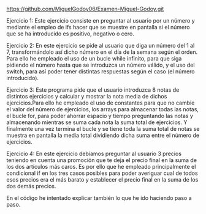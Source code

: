 https://github.com/MiguelGodoy06/Examen-Miguel-Godoy.git

Ejercicio 1: 
Este ejercicio consiste en preguntar al usuario por un número y mediante el empleo de ifs hacer que se muestre en pantalla si el número que se ha introducido es positivo, negativo o cero.

Ejercicio 2:
En este ejercicio se pide al usuario que diga un número del 1 al 7, transformándolo así dicho número en el día de la semana según el orden. Para ello he empleado el uso de un bucle while infinito, para que siga pidiendo el número hasta que se introduzca un número válido, y el uso del switch, para así poder tener distintas respuestas según el caso (el número introducido).

Ejercicio 3:
Este programa pide que el usuario introduzca 8 notas de distintos ejercicios y calcular y mostrar la nota media de dichos ejercicios.Para ello he empleado el uso de constantes para que no cambie el valor del número de ejercicios, los arrays para almacenar todas las notas, el bucle for, para poder ahorrar espacio y tiempo preguntando las notas y almacenando mientras se suma cada nota la suma total de ejercicios. Y finalmente una vez termina el bucle y se tiene toda la suma total de notas se muestra en pantalla la media total dividiendo dicha suma entre el número de ejercicios.

Ejercicio 4:
En este ejercicio debíamos preguntar al usuario 3 precios teniendo en cuenta una promoción que te deja el precio final en la suma de los dos artículos más caros. Es por ello que he empleado principalmente el condicional if en los tres casos posibles para poder averiguar cual de todos esos precios era el más barato y establecer el precio final en la suma de los dos demás precios.

En el código he intentado explicar también lo que he ido haciendo paso a paso.

